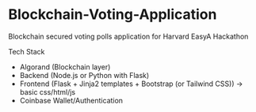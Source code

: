 # Blockchain-Voting-Application
Blockchain secured voting polls application for Harvard EasyA Hackathon

Tech Stack
- Algorand (Blockchain layer)
- Backend (Node.js or Python with Flask)
- Frontend (Flask + Jinja2 templates + Bootstrap (or Tailwind CSS)) -> basic css/html/js
- Coinbase Wallet/Authentication

